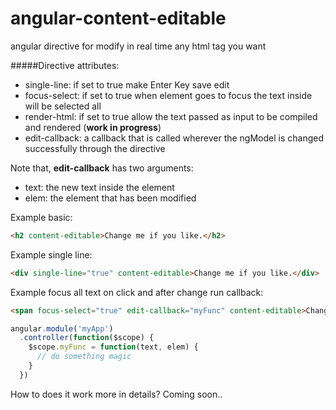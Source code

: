 # angular-content-editable
angular directive for modify in real time any html tag you want

#####Directive attributes: 
  * single-line: if set to true make Enter Key save edit
  * focus-select: if set to true when element goes to focus the text inside will be selected all
  * render-html: if set to true allow the text passed as input to be compiled and rendered (__work in progress__)
  * edit-callback: a callback that is called wherever the ngModel is changed successfully through the directive

Note that, __edit-callback__ has two arguments: 
  * text: the new text inside the element
  * elem: the element that has been modified

Example basic:
```html
<h2 content-editable>Change me if you like.</h2>
```
Example single line:
```html
<div single-line="true" content-editable>Change me if you like.</div>
```
Example focus all text on click and after change run callback:
```html
<span focus-select="true" edit-callback="myFunc" content-editable>Change me if you like.</span>
```
```javascript
angular.module('myApp')
  .controller(function($scope) {
    $scope.myFunc = function(text, elem) {
      // do something magic
    }
  })
```

How to does it work more in details? Coming soon..
